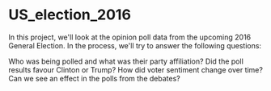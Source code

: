 # US_election_2016
In this project, we'll look at the opinion poll data from the upcoming 2016 General Election. In the process, we'll try to answer the following questions:

Who was being polled and what was their party affiliation?
Did the poll results favour Clinton or Trump?
How did voter sentiment change over time?
Can we see an effect in the polls from the debates?
